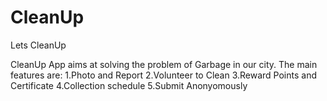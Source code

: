 # CleanUp
Lets CleanUp

CleanUp App aims at solving the problem of Garbage in our city.
The main features are:
1.Photo and Report
2.Volunteer to Clean
3.Reward Points and Certificate
4.Collection schedule
5.Submit Anonyomously

